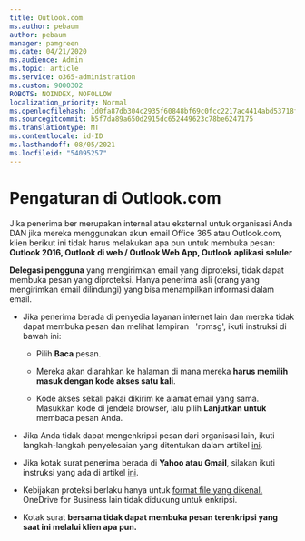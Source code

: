 ```yaml
---
title: Outlook.com
ms.author: pebaum
author: pebaum
manager: pamgreen
ms.date: 04/21/2020
ms.audience: Admin
ms.topic: article
ms.service: o365-administration
ms.custom: 9000302
ROBOTS: NOINDEX, NOFOLLOW
localization_priority: Normal
ms.openlocfilehash: 1d0fa87db304c2935f60848bf69c0fcc2217ac4414abd53718f418785e8804c5
ms.sourcegitcommit: b5f7da89a650d2915dc652449623c78be6247175
ms.translationtype: MT
ms.contentlocale: id-ID
ms.lasthandoff: 08/05/2021
ms.locfileid: "54095257"
---
```

# <a name="settings-in-outlookcom"></a>Pengaturan di Outlook.com

Jika penerima ber merupakan internal atau eksternal untuk organisasi Anda DAN jika mereka menggunakan akun email Office 365 atau Outlook.com, klien berikut ini tidak harus melakukan apa pun untuk membuka pesan: **Outlook 2016, Outlook di web / Outlook Web App, Outlook aplikasi seluler**

**Delegasi pengguna** yang mengirimkan email yang diproteksi, tidak dapat membuka pesan yang diproteksi. Hanya penerima asli (orang yang mengirimkan email dilindungi) yang bisa menampilkan informasi dalam email.

- Jika penerima berada di penyedia layanan internet lain dan mereka tidak dapat membuka pesan dan melihat lampiran &nbsp; 'rpmsg', ikuti instruksi di bawah ini:
    
    - Pilih **Baca** pesan.
    
    - Mereka akan diarahkan ke halaman di mana mereka **harus memilih masuk dengan kode akses satu kali**.
    
    - Kode akses sekali pakai dikirim ke alamat email yang sama. Masukkan kode di jendela browser, lalu pilih **Lanjutkan untuk** membaca pesan Anda.

- Jika Anda tidak dapat mengenkripsi pesan dari organisasi lain, ikuti langkah-langkah penyelesaian yang ditentukan dalam artikel [ini](https://support.office.com/article/known-issues-opening-irm-protected-emails-sent-from-users-in-other-office-365-organizations-0dec0593-a05d-4aa2-8445-9311ebab3164).

- Jika kotak surat penerima berada di **Yahoo atau Gmail**, silakan ikuti instruksi yang ada di artikel </span> [ini](https://support.office.com/article/how-do-i-open-a-protected-message-1157a286-8ecc-4b1e-ac43-2a608fbf3098).

- Kebijakan proteksi berlaku hanya untuk [format file yang dikenal.](https://docs.microsoft.com/azure/information-protection/rms-client/client-admin-guide-file-types) OneDrive for Business lain tidak didukung untuk enkripsi.

- Kotak surat **bersama tidak dapat membuka pesan terenkripsi yang saat ini melalui klien apa pun.** 
